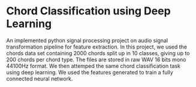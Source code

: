 # Chord Classification using Deep Learning

An implemented python signal processing project on audio signal transformation pipeline for feature extraction. In this project, we used the chords data set containing 2000 chords split up in 10 classes, giving up to 200 chords per chord type. The files are stored in raw WAV 16 bits mono 44100Hz format. We then attemped the same chord classification task using deep learning. We used the features generated to train a fully connected neural network. 
